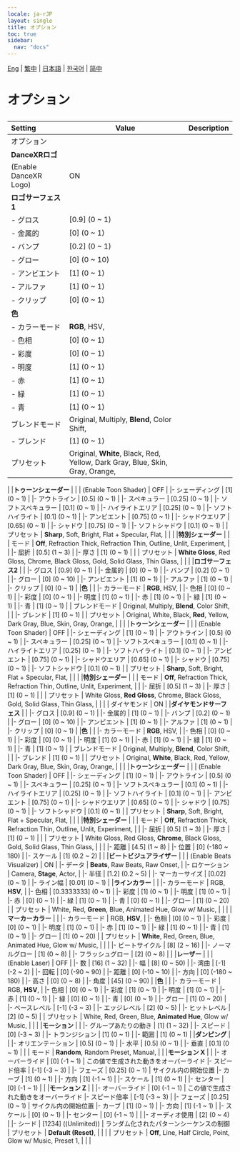 ```yaml
---
locale: ja-rJP
layout: single
title: オプション
toc: true
sidebar:
  nav: "docs"
---
```

[Eng](/dancexr/menu/2025.4/stage/scene) | [繁中](/tw/dancexr/menu/2025.4/stage/scene) | [日本語](/jp/dancexr/menu/2025.4/stage/scene) | [한국어](/kr/dancexr/menu/2025.4/stage/scene) | [简中](/zh/dancexr/menu/2025.4/stage/scene)

# オプション

## 

| Setting | Value | Description |
| :--- | --- | :--- |
| オプション || 
|**DanceXRロゴ** | | 
| (Enable DanceXR Logo) | ON | 
|**ロゴサーフェス1** | | 
|- グロス | [0.9] (0 ~ 1) | 
|- 金属的 | [0] (0 ~ 1) | 
|- バンプ | [0.2] (0 ~ 1) | 
|- グロー | [0] (0 ~ 10) | 
|- アンビエント | [1] (0 ~ 1) | 
|- アルファ | [1] (0 ~ 1) | 
|- クリップ | [0] (0 ~ 1) | 
|**色** | | 
|- カラーモード | **RGB**, HSV,  | 
|- 色相 | [0] (0 ~ 1) | 
|- 彩度 | [0] (0 ~ 1) | 
|- 明度 | [1] (0 ~ 1) | 
|- 赤 | [1] (0 ~ 1) | 
|- 緑 | [1] (0 ~ 1) | 
|- 青 | [1] (0 ~ 1) | 
| ブレンドモード |  Original,  Multiply,  **Blend**,  Color Shift,  |  |
|- ブレンド | [1] (0 ~ 1) | 
| プリセット |  Original,  **White**,  Black,  Red,  Yellow,  Dark Gray,  Blue,  Skin,  Gray,  Orange,  |  |
|
|**トゥーンシェーダー** | | 
| (Enable Toon Shader) | OFF | 
|- シェーディング | [1] (0 ~ 1) | 
|- アウトライン | [0.5] (0 ~ 1) | 
|- スペキュラー | [0.25] (0 ~ 1) | 
|- ソフトスペキュラー | [0.1] (0 ~ 1) | 
|- ハイライトエリア | [0.25] (0 ~ 1) | 
|- ソフトハイライト | [0.1] (0 ~ 1) | 
|- アンビエント | [0.75] (0 ~ 1) | 
|- シャドウエリア | [0.65] (0 ~ 1) | 
|- シャドウ | [0.75] (0 ~ 1) | 
|- ソフトシャドウ | [0.1] (0 ~ 1) | 
| プリセット |  **Sharp**,  Soft,  Bright,  Flat + Specular,  Flat,  |  |
|
|**特別シェーダー** | | 
| モード |  **Off**,  Refraction Thick,  Refraction Thin,  Outline,  Unlit,  Experiment,  |  |
|- 屈折 | [0.5] (1 ~ 3) | 
|- 厚さ | [1] (0 ~ 1) | 
|
| プリセット |  **White Gloss**,  Red Gloss,  Chrome,  Black Gloss,  Gold,  Solid Glass,  Thin Glass,  |  |
|
|**ロゴサーフェス2** | | 
|- グロス | [0.9] (0 ~ 1) | 
|- 金属的 | [0] (0 ~ 1) | 
|- バンプ | [0.2] (0 ~ 1) | 
|- グロー | [0] (0 ~ 10) | 
|- アンビエント | [1] (0 ~ 1) | 
|- アルファ | [1] (0 ~ 1) | 
|- クリップ | [0] (0 ~ 1) | 
|**色** | | 
|- カラーモード | **RGB**, HSV,  | 
|- 色相 | [0] (0 ~ 1) | 
|- 彩度 | [0] (0 ~ 1) | 
|- 明度 | [1] (0 ~ 1) | 
|- 赤 | [1] (0 ~ 1) | 
|- 緑 | [1] (0 ~ 1) | 
|- 青 | [1] (0 ~ 1) | 
| ブレンドモード |  Original,  Multiply,  **Blend**,  Color Shift,  |  |
|- ブレンド | [1] (0 ~ 1) | 
| プリセット |  Original,  White,  Black,  **Red**,  Yellow,  Dark Gray,  Blue,  Skin,  Gray,  Orange,  |  |
|
|**トゥーンシェーダー** | | 
| (Enable Toon Shader) | OFF | 
|- シェーディング | [1] (0 ~ 1) | 
|- アウトライン | [0.5] (0 ~ 1) | 
|- スペキュラー | [0.25] (0 ~ 1) | 
|- ソフトスペキュラー | [0.1] (0 ~ 1) | 
|- ハイライトエリア | [0.25] (0 ~ 1) | 
|- ソフトハイライト | [0.1] (0 ~ 1) | 
|- アンビエント | [0.75] (0 ~ 1) | 
|- シャドウエリア | [0.65] (0 ~ 1) | 
|- シャドウ | [0.75] (0 ~ 1) | 
|- ソフトシャドウ | [0.1] (0 ~ 1) | 
| プリセット |  **Sharp**,  Soft,  Bright,  Flat + Specular,  Flat,  |  |
|
|**特別シェーダー** | | 
| モード |  **Off**,  Refraction Thick,  Refraction Thin,  Outline,  Unlit,  Experiment,  |  |
|- 屈折 | [0.5] (1 ~ 3) | 
|- 厚さ | [1] (0 ~ 1) | 
|
| プリセット |  White Gloss,  **Red Gloss**,  Chrome,  Black Gloss,  Gold,  Solid Glass,  Thin Glass,  |  |
|
| ダイヤモンド | ON | 
|**ダイヤモンドサーフェス** | | 
|- グロス | [0.9] (0 ~ 1) | 
|- 金属的 | [1] (0 ~ 1) | 
|- バンプ | [0.2] (0 ~ 1) | 
|- グロー | [0] (0 ~ 10) | 
|- アンビエント | [1] (0 ~ 1) | 
|- アルファ | [1] (0 ~ 1) | 
|- クリップ | [0] (0 ~ 1) | 
|**色** | | 
|- カラーモード | **RGB**, HSV,  | 
|- 色相 | [0] (0 ~ 1) | 
|- 彩度 | [0] (0 ~ 1) | 
|- 明度 | [1] (0 ~ 1) | 
|- 赤 | [1] (0 ~ 1) | 
|- 緑 | [1] (0 ~ 1) | 
|- 青 | [1] (0 ~ 1) | 
| ブレンドモード |  Original,  Multiply,  **Blend**,  Color Shift,  |  |
|- ブレンド | [1] (0 ~ 1) | 
| プリセット |  Original,  **White**,  Black,  Red,  Yellow,  Dark Gray,  Blue,  Skin,  Gray,  Orange,  |  |
|
|**トゥーンシェーダー** | | 
| (Enable Toon Shader) | OFF | 
|- シェーディング | [1] (0 ~ 1) | 
|- アウトライン | [0.5] (0 ~ 1) | 
|- スペキュラー | [0.25] (0 ~ 1) | 
|- ソフトスペキュラー | [0.1] (0 ~ 1) | 
|- ハイライトエリア | [0.25] (0 ~ 1) | 
|- ソフトハイライト | [0.1] (0 ~ 1) | 
|- アンビエント | [0.75] (0 ~ 1) | 
|- シャドウエリア | [0.65] (0 ~ 1) | 
|- シャドウ | [0.75] (0 ~ 1) | 
|- ソフトシャドウ | [0.1] (0 ~ 1) | 
| プリセット |  **Sharp**,  Soft,  Bright,  Flat + Specular,  Flat,  |  |
|
|**特別シェーダー** | | 
| モード |  **Off**,  Refraction Thick,  Refraction Thin,  Outline,  Unlit,  Experiment,  |  |
|- 屈折 | [0.5] (1 ~ 3) | 
|- 厚さ | [1] (0 ~ 1) | 
|
| プリセット |  White Gloss,  Red Gloss,  **Chrome**,  Black Gloss,  Gold,  Solid Glass,  Thin Glass,  |  |
|
|- 距離 | [4.5] (1 ~ 8) | 
|- 位置 | [0] (-180 ~ 180) | 
|- スケール | [1] (0.2 ~ 2) | 
|
|**ビートビジュアライザー** | | 
| (Enable Beats Visualizer) | ON | 
|- データ | **Beats**, Raw Beats, Raw Onset,  | 
|- ロケーション | Camera, **Stage**, Actor,  | 
|- 半径 | [1.2] (0.2 ~ 5) | 
|- マーカーサイズ | [0.02] (0 ~ 1) | 
|- ライン幅 | [0.01] (0 ~ 1) | 
|**ラインカラー** | | 
|- カラーモード | RGB, **HSV**,  | 
|- 色相 | [0.3333333] (0 ~ 1) | 
|- 彩度 | [1] (0 ~ 1) | 
|- 明度 | [1] (0 ~ 1) | 
|- 赤 | [0] (0 ~ 1) | 
|- 緑 | [1] (0 ~ 1) | 
|- 青 | [0] (0 ~ 1) | 
|- グロー | [1] (0 ~ 20) | 
| プリセット |  White,  Red,  **Green**,  Blue,  Animated Hue,  Glow w/ Music,  |  |
|
|**マーカーカラー** | | 
|- カラーモード | RGB, **HSV**,  | 
|- 色相 | [0] (0 ~ 1) | 
|- 彩度 | [0] (0 ~ 1) | 
|- 明度 | [1] (0 ~ 1) | 
|- 赤 | [1] (0 ~ 1) | 
|- 緑 | [1] (0 ~ 1) | 
|- 青 | [1] (0 ~ 1) | 
|- グロー | [1] (0 ~ 20) | 
| プリセット |  **White**,  Red,  Green,  Blue,  Animated Hue,  Glow w/ Music,  |  |
|
|- ビートサイクル | [8] (2 ~ 16) | 
|- ノーマルグロー | [1] (0 ~ 8) | 
|- フラッシュグロー | [2] (0 ~ 8) | 
|
|**レーザー** | | 
| (Enable Laser) | OFF | 
|- 数 | [16] (1 ~ 32) | 
|- 幅 | [8] (0 ~ 50) | 
|- 湾曲 | [-1] (-2 ~ 2) | 
|- 回転 | [0] (-90 ~ 90) | 
|- 距離 | [0] (-10 ~ 10) | 
|- 方向 | [0] (-180 ~ 180) | 
|- 高さ | [0] (0 ~ 8) | 
|- 角度 | [45] (0 ~ 90) | 
|**色** | | 
|- カラーモード | RGB, **HSV**,  | 
|- 色相 | [0] (0 ~ 1) | 
|- 彩度 | [1] (0 ~ 1) | 
|- 明度 | [1] (0 ~ 1) | 
|- 赤 | [1] (0 ~ 1) | 
|- 緑 | [0] (0 ~ 1) | 
|- 青 | [0] (0 ~ 1) | 
|- グロー | [1] (0 ~ 20) | 
|- ベースレベル | [-1] (-3 ~ 3) | 
|- エッジレベル | [2] (0 ~ 5) | 
|- ヒットレベル | [2] (0 ~ 5) | 
| プリセット |  White,  Red,  Green,  Blue,  **Animated Hue**,  Glow w/ Music,  |  |
|
|**モーション** | | 
|- グループあたりの動き | [1] (1 ~ 32) | 
|- スピード | [0] (-3 ~ 3) | 
|- トランジション | [1] (0 ~ 1) | 
|- 範囲 | [1] (0 ~ 1) | 
|**ダンピング** | | 
|- オリエンテーション | [0.5] (0 ~ 1) | 
|- 水平 | [0.5] (0 ~ 1) | 
|- 垂直 | [0.1] (0 ~ 1) | 
|
| モード |  **Random**,  Random Preset,  Manual,  |  |
|**モーション X** | | 
|- オーバーライド | [0] (-1 ~ 1) | この値で生成された動きをオーバーライド
|- スピード倍率 | [-1] (-3 ~ 3) | 
|- フェーズ | [0.25] (0 ~ 1) | サイクル内の開始位置
|- カーブ | [1] (0 ~ 1) | 
|- 方向 | [1] (-1 ~ 1) | 
|- スケール | [1] (0 ~ 1) | 
|- センター | [0] (-1 ~ 1) | 
|
|**モーション Z** | | 
|- オーバーライド | [0] (-1 ~ 1) | この値で生成された動きをオーバーライド
|- スピード倍率 | [-1] (-3 ~ 3) | 
|- フェーズ | [0.25] (0 ~ 1) | サイクル内の開始位置
|- カーブ | [1] (0 ~ 1) | 
|- 方向 | [1] (-1 ~ 1) | 
|- スケール | [0] (0 ~ 1) | 
|- センター | [0] (-1 ~ 1) | 
|
|- オーディオ使用 | [2] (0 ~ 4) | 
|- シード | [1234] ((Unlimited)) | ランダム化されたパターンシーケンスの制御
| プリセット |  **Default (Reset)**,  |  |
|
| プリセット |  **Off**,  Line,  Half Circle,  Point,  Glow w/ Music,  Preset 1,  |  |
|
